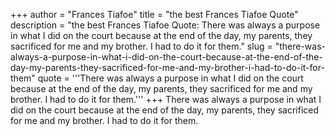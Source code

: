 +++
author = "Frances Tiafoe"
title = "the best Frances Tiafoe Quote"
description = "the best Frances Tiafoe Quote: There was always a purpose in what I did on the court because at the end of the day, my parents, they sacrificed for me and my brother. I had to do it for them."
slug = "there-was-always-a-purpose-in-what-i-did-on-the-court-because-at-the-end-of-the-day-my-parents-they-sacrificed-for-me-and-my-brother-i-had-to-do-it-for-them"
quote = '''There was always a purpose in what I did on the court because at the end of the day, my parents, they sacrificed for me and my brother. I had to do it for them.'''
+++
There was always a purpose in what I did on the court because at the end of the day, my parents, they sacrificed for me and my brother. I had to do it for them.
